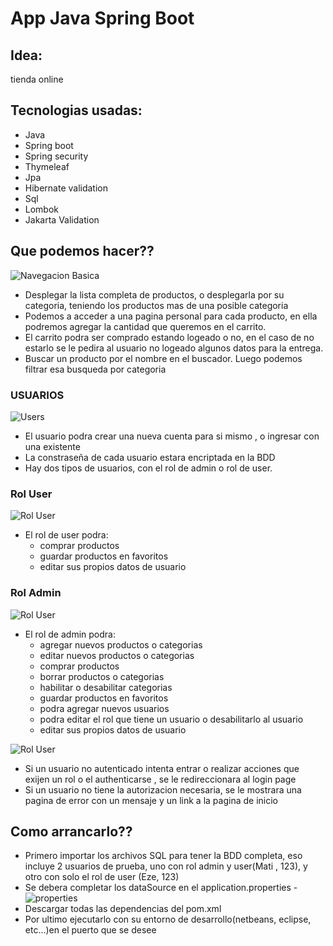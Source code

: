 # App Java Spring Boot

## Idea: 
tienda online

## Tecnologias usadas:
- Java
- Spring boot
- Spring security
- Thymeleaf
- Jpa
- Hibernate validation
- Sql
- Lombok
- Jakarta Validation

## Que podemos hacer??
![Navegacion Basica](./NavegacionBasica.gif)

- Desplegar la lista completa de productos, o desplegarla por su categoria, teniendo los productos mas de una posible categoria
- Podemos a acceder a una pagina personal para cada producto, en ella podremos agregar la cantidad que queremos en el carrito.
- El carrito podra ser comprado estando logeado o no, en el caso de no estarlo se le pedira al usuario no logeado algunos datos para la entrega.
- Buscar un producto por el nombre en el buscador. Luego podemos filtrar esa busqueda por categoria


### USUARIOS
![Users](./Usuarios.gif)

- El usuario podra crear una nueva cuenta para si mismo , o ingresar con una existente
- La constraseña de cada usuario estara encriptada en la BDD
- Hay dos tipos de usuarios, con el rol de admin o rol de user.

### Rol User

![Rol User](./User.gif)

- El rol de user podra: 
    - comprar productos
    - guardar productos en favoritos
    - editar sus propios datos de usuario


### Rol Admin
![Rol User](./Admin.gif)

- El rol de admin podra: 
    - agregar nuevos productos o categorias
    - editar nuevos productos o categorias
    - comprar productos 
    - borrar productos o categorias
    - habilitar o desabilitar categorias
    - guardar productos en favoritos 
    - podra agregar nuevos usuarios
    - podra editar el rol que tiene un usuario o desabilitarlo al usuario
    - editar sus propios datos de usuario 

![Rol User](./Autenti.gif)

- Si un usuario no autenticado intenta entrar o realizar acciones que exijen un rol o el authenticarse , se le redireccionara al login page
- Si un usuario no tiene la autorizacion necesaria, se le mostrara una pagina de error con un mensaje y un link a la pagina de inicio



## Como arrancarlo??
- Primero importar los archivos SQL para tener la BDD completa, eso incluye 2 usuarios de prueba, uno con rol admin y user(Mati , 123), y otro con solo el rol de user (Eze, 123)
- Se debera completar los dataSource en el application.properties
    -![properties](properties.png)
- Descargar todas las dependencias del pom.xml
- Por ultimo ejecutarlo con su entorno de desarrollo(netbeans, eclipse, etc...)en el puerto que se desee
